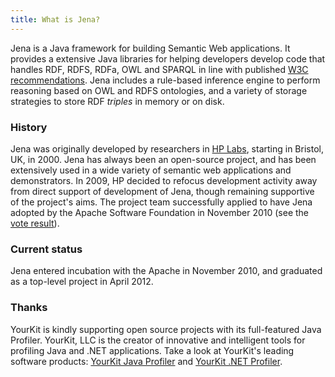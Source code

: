 ```yaml
---
title: What is Jena?
---
```


Jena is a Java framework for building Semantic Web applications. It provides a
extensive Java libraries for helping developers develop code that
handles RDF, RDFS, RDFa, OWL and SPARQL in line with
published [W3C recommendations](http://www.w3.org/2001/sw/).
Jena includes a rule-based inference engine
to perform reasoning based on OWL and RDFS ontologies, and a variety of storage
strategies to store RDF *triples* in memory or on disk.

### History
Jena was originally developed by researchers in [HP Labs](http://www.hpl.hp.com),
starting in Bristol, UK, in 2000. Jena has always been an open-source project,
and has been extensively used in a wide variety of semantic web applications and
demonstrators. In 2009, HP decided to refocus development activity away from direct
support of development of Jena, though remaining supportive of the project's aims.
The project team successfully applied to have Jena adopted by the Apache
Software Foundation
in November 2010  (see the [vote result](http://mail-archives.apache.org/mod_mbox/incubator-general/201011.mbox/%3C4CEC31E4.9080401@apache.org%3E)).

### Current status
Jena entered incubation with the Apache in November 2010, and graduated as a top-level
project in April 2012.

### Thanks
YourKit is kindly supporting open source projects with its full-featured Java Profiler.
YourKit, LLC is the creator of innovative and intelligent tools for profiling
Java and .NET applications. Take a look at YourKit's leading software products:
[YourKit Java Profiler](http://www.yourkit.com/java/profiler/index.jsp) and
[YourKit .NET Profiler](http://www.yourkit.com/.net/profiler/index.jsp).
